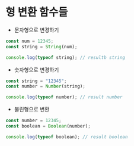 # 형 변환 함수들

- 문자형으로 변경하기

```js
const num = 12345;
const string = String(num);

console.log(typeof string); // resultb string
```

- 숫자형으로 변경하기

```js
const string = "12345";
const number = Number(string);

console.log(typeof number); // result number
```

- 불린형으로 변환

```js
const number = 12345;
const boolean = Boolean(number);

console.log(typeof boolean); // result boolean
```
